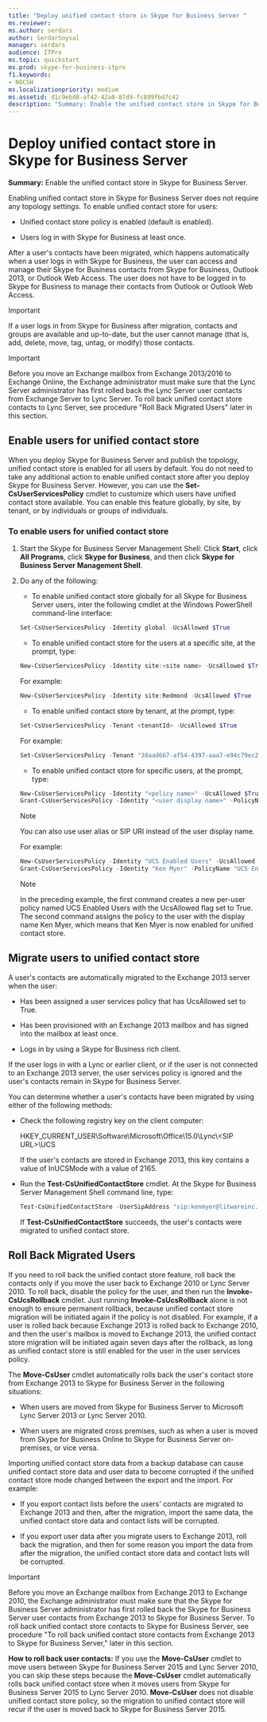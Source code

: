 ```yaml
---
title: "Deploy unified contact store in Skype for Business Server "
ms.reviewer: 
ms.author: serdars
author: SerdarSoysal
manager: serdars
audience: ITPro
ms.topic: quickstart
ms.prod: skype-for-business-itpro
f1.keywords:
- NOCSH
ms.localizationpriority: medium
ms.assetid: d1c9ebd8-af42-42a0-87d9-fc899fbd7c42
description: "Summary: Enable the unified contact store in Skype for Business Server."
---
```


# Deploy unified contact store in Skype for Business Server
 
**Summary:** Enable the unified contact store in Skype for Business Server.
  
Enabling unified contact store in Skype for Business Server does not require any topology settings. To enable unified contact store for users:
  
- Unified contact store policy is enabled (default is enabled).
    
- Users log in with Skype for Business at least once.
    
After a user's contacts have been migrated, which happens automatically when a user logs in with Skype for Business, the user can access and manage their Skype for Business contacts from Skype for Business, Outlook 2013, or Outlook Web Access. The user does not have to be logged in to Skype for Business to manage their contacts from Outlook or Outlook Web Access.
  
> [!IMPORTANT]
> If a user logs in from Skype for Business after migration, contacts and groups are available and up-to-date, but the user cannot manage (that is, add, delete, move, tag, untag, or modify) those contacts. 

> [!IMPORTANT]
>Before you move an Exchange mailbox from Exchange 2013/2016 to Exchange Online, the Exchange administrator must make sure that the Lync Server administrator has first rolled back the Lync Server user contacts from Exchange Server to Lync Server. To roll back unified contact store contacts to Lync Server, see procedure "Roll Back Migrated Users" later in this section.
  
## Enable users for unified contact store

When you deploy Skype for Business Server and publish the topology, unified contact store is enabled for all users by default. You do not need to take any additional action to enable unified contact store after you deploy Skype for Business Server. However, you can use the **Set-CsUserServicesPolicy** cmdlet to customize which users have unified contact store available. You can enable this feature globally, by site, by tenant, or by individuals or groups of individuals.
  
### To enable users for unified contact store

1. Start the Skype for Business Server Management Shell: Click **Start**, click **All Programs**, click **Skype for Business**, and then click **Skype for Business Server Management Shell**.
    
2. Do any of the following:
    
   - To enable unified contact store globally for all Skype for Business Server users, inter the following cmdlet at the Windows PowerShell command-line interface:
    
   ```powershell
   Set-CsUserServicesPolicy -Identity global -UcsAllowed $True
   ```

   - To enable unified contact store for the users at a specific site, at the prompt, type:
    
   ```powershell
   New-CsUserServicesPolicy -Identity site:<site name> -UcsAllowed $True
   ```

   For example:
    
   ```powershell
   New-CsUserServicesPolicy -Identity site:Redmond -UcsAllowed $True
   ```

   - To enable unified contact store by tenant, at the prompt, type:
    
   ```powershell
   Set-CsUserServicesPolicy -Tenant <tenantId> -UcsAllowed $True
   ```

   For example:
    
   ```powershell
   Set-CsUserServicesPolicy -Tenant "38aad667-af54-4397-aaa7-e94c79ec2308" -UcsAllowed $True
   ```

   - To enable unified contact store for specific users, at the prompt, type:
    
   ```powershell
   New-CsUserServicesPolicy -Identity "<policy name>" -UcsAllowed $True
   Grant-CsUserServicesPolicy -Identity "<user display name>" -PolicyName <"policy name">
   ```

    > [!NOTE]
    > You can also use user alias or SIP URI instead of the user display name. 
  
    For example:
    
   ```powershell
   New-CsUserServicesPolicy -Identity "UCS Enabled Users" -UcsAllowed $True
   Grant-CsUserServicesPolicy -Identity "Ken Myer" -PolicyName "UCS Enabled Users"
   ```

    > [!NOTE]
    > In the preceding example, the first command creates a new per-user policy named UCS Enabled Users with the UcsAllowed flag set to True. The second command assigns the policy to the user with the display name Ken Myer, which means that Ken Myer is now enabled for unified contact store.
  
## Migrate users to unified contact store

A user's contacts are automatically migrated to the Exchange 2013 server when the user:
  
- Has been assigned a user services policy that has UcsAllowed set to True.
    
- Has been provisioned with an Exchange 2013 mailbox and has signed into the mailbox at least once.
    
- Logs in by using a Skype for Business rich client.
    
If the user logs in with a Lync or earlier client, or if the user is not connected to an Exchange 2013 server, the user services policy is ignored and the user's contacts remain in Skype for Business Server.
  
You can determine whether a user's contacts have been migrated by using either of the following methods: 
  
- Check the following registry key on the client computer:
    
    HKEY_CURRENT_USER\Software\Microsoft\Office\15.0\Lync\\<SIP URL\>\UCS
    
    If the user's contacts are stored in Exchange 2013, this key contains a value of InUCSMode with a value of 2165.
    
- Run the **Test-CsUnifiedContactStore** cmdlet. At the Skype for Business Server Management Shell command line, type:
    
  ```powershell
  Test-CsUnifiedContactStore -UserSipAddress "sip:kenmyer@litwareinc.com" -TargetFqdn "atl-cs-001.litwareinc.com"
  ```

    If **Test-CsUnifiedContactStore** succeeds, the user's contacts were migrated to unified contact store.
    
## Roll Back Migrated Users

If you need to roll back the unified contact store feature, roll back the contacts only if you move the user back to Exchange 2010 or Lync Server 2010. To roll back, disable the policy for the user, and then run the **Invoke-CsUcsRollback** cmdlet. Just running **Invoke-CsUcsRollback** alone is not enough to ensure permanent rollback, because unified contact store migration will be initiated again if the policy is not disabled. For example, if a user is rolled back because Exchange 2013 is rolled back to Exchange 2010, and then the user's mailbox is moved to Exchange 2013, the unified contact store migration will be initiated again seven days after the rollback, as long as unified contact store is still enabled for the user in the user services policy.
  
The **Move-CsUser** cmdlet automatically rolls back the user's contact store from Exchange 2013 to Skype for Business Server in the following situations:
  
- When users are moved from Skype for Business Server to Microsoft Lync Server 2013 or Lync Server 2010. 
    
- When users are migrated cross premises, such as when a user is moved from Skype for Business Online to Skype for Business Server on-premises, or vice versa.
    
Importing unified contact store data from a backup database can cause unified contact store data and user data to become corrupted if the unified contact store mode changed between the export and the import. For example:
  
- If you export contact lists before the users' contacts are migrated to Exchange 2013 and then, after the migration, import the same data, the unified contact store data and contact lists will be corrupted.
    
- If you export user data after you migrate users to Exchange 2013, roll back the migration, and then for some reason you import the data from after the migration, the unified contact store data and contact lists will be corrupted.
    
> [!IMPORTANT]
> Before you move an Exchange mailbox from Exchange 2013 to Exchange 2010, the Exchange administrator must make sure that the Skype for Business Server administrator has first rolled back the Skype for Business Server user contacts from Exchange 2013 to Skype for Business Server. To roll back unified contact store contacts to Skype for Business Server, see procedure "To roll back unified contact store contacts from Exchange 2013 to Skype for Business Server," later in this section. 
  
 **How to roll back user contacts:** If you use the **Move-CsUser** cmdlet to move users between Skype for Business Server 2015 and Lync Server 2010, you can skip these steps because the **Move-CsUser** cmdlet automatically rolls back unified contact store when it moves users from Skype for Business Server 2015 to Lync Server 2010. **Move-CsUser** does not disable unified contact store policy, so the migration to unified contact store will recur if the user is moved back to Skype for Business Server 2015.
  

